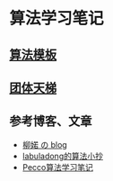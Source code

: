 # 算法学习笔记

## [算法模板](./AlgorithmTemplate.md)

## [团体天梯](./天梯.md)

## 参考博客、文章

- [柳婼 の blog](https://blog.csdn.net/liuchuo)
- [labuladong的算法小抄](https://labuladong.gitee.io/algo/)
- [Pecco算法学习笔记](https://zhuanlan.zhihu.com/p/105467597)

